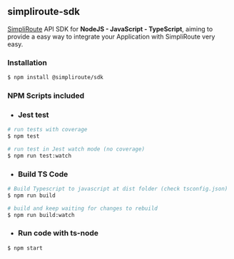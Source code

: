 ## simpliroute-sdk

[SimpliRoute](http://simpliroute.com) API SDK  for **NodeJS - JavaScript - TypeScript**, aiming to provide a easy way to integrate your Application with SimpliRoute very easy.


### Installation
```bash
$ npm install @simpliroute/sdk
```


### NPM Scripts included

- ### Jest test

```bash
# run tests with coverage
$ npm test

# run test in Jest watch mode (no coverage)
$ npm run test:watch
```

- ### Build TS Code

```bash
# Build Typescript to javascript at dist folder (check tsconfig.json)
$ npm run build

# build and keep waiting for changes to rebuild
$ npm run build:watch
```

- ### Run code with ts-node

```bash
$ npm start
```
